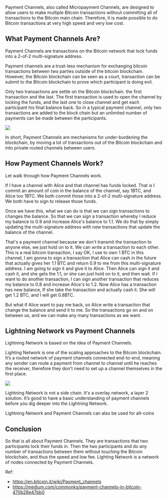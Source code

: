 Payment Channels, also called Micropayment Channels, are designed to allow users to make multiple Bitcoin transactions without committing all of transactions to the Bitcoin main chain. Therefore, it is made possible to do Bitcoin transactions at very high speed and very low cost.

## What Payment Channels Are?

Payment Channels are transactions on the Bitcoin network that lock funds into a 2-of-2 multi-signature address. 

Payment channels are a trust-less mechanism for exchanging bitcoin transactions between two parties outside of the bitcoin blockchain. However, the Bitcoin blockchain can be seen as a court, transaction can be submit to the Bitcoin blockchain to prove which participant is doing evil.

Only two transactions are settle on the Bitcoin blockchain. the first transaction and the last. The first transaction is used to open the channel by locking the funds, and the last one to close channel and get each participant his final balance back. So in a typical payment channel, only two transactions are added to the block chain but an unlimited number of payments can be made between the participants.

![](https://img.haoqicat.com/2019010201.jpg)

In short, Payment Channels are mechanisms for under-burdening the blockchain, by moving a lot of transactions out of the Bitcoin blockchain and into private routed channels between users.

## How Payment Channels Work?

Let walk through how Payment Channels work.

If I have a channel with Alice and that channel has funds locked. That is I commit an amount of coin in the balance of the channel, say 1BTC, and Alice too 1BTC. We  both commit those into a 2-of-2 multi-signature address. We both have to sign to release those funds. 


Once we have this, what we can do is that we can sign transactions to changes the balance. So that we can sign a transaction whereby I reduce my balance to 0.9 and increase Alice's balance to 1.1. We do that by simply updating the multi-signature address with new transactions that update the balance of the channel.

That's a payment channel because we don't transmit the transaction to anyone else, we just hold on to it. We can write a transaction to each other. This is a real bitcoin transaction, I say OK, I use to own 1 BTC in this channel, I am gonna to sign a transaction that Alice can cash in the future that actually gives her 1.1 BTC and return 0.9 to me from this multi-signature address. I am going to sign it and give it to Alice. Then Alice can sign it and cash it, and she gets the 1.1, or she can just hold on to it, and then wait. If I want to do another transaction, I can sign another transaction that reduces my balance to 0.8 and increase Alice's to 1.2. Now Alice has a transaction has new balance, If she take the transaction and actually cash it. She will get 1.2 BTC, and I will get 0.8BTC.

But what if Alice want to pay me back, so Alice write a transaction that change the balance and send it to me. So the transactions go on and on between us, and we can make any many transactions as we want.

## Lightning Network vs Payment Channels

Lightning Network is based on the idea of Payment Channels.

Lighting Network is one of the scaling approaches to the Bitcoin blockchain. It’s a routed network of payment channels connected end-to-end, meaning any sender can route a payment from channel to channel until he reaches the receiver, therefore they don't need to set up a channel themselves in the first place.

![](https://img.haoqicat.com/2019010202.jpg)

Lightning Network is not a side chain.  It's a overlay network, a layer 2 solution. It’s good to have a basic understanding of payment channels before you dig deeper into the Lightning Network.

Lightning Network and Payment Channels can also be used for alt-coins

## Conclusion
 
So that is all about Payment Channels. They are transactions that two participants lock their funds in. Then the two participants and do any number of transactions between them without touching the Bitcoin blockchain, and thus the speed and low fee. Lighting Network is a network of nodes connected by Payment Channels.

Ref: 

- https://en.bitcoin.it/wiki/Payment_channels
- https://medium.com/coinmonks/payment-channels-in-bitcoin-470b28e47bb0 
